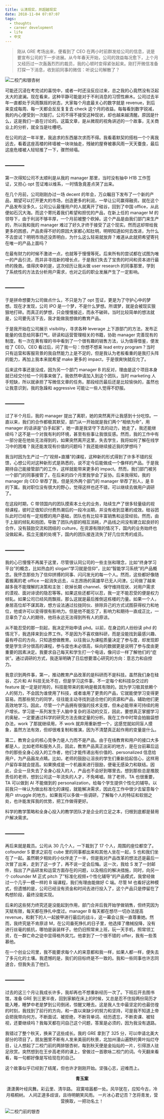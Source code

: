 ```yaml
---
title: 认清现实，并超越现实
date: 2018-11-04 07:07:07
tags:
  - thoughts
  - career development
  - life
  - 中文
---
```


> 刚从 GRE 考场出来，便看到了 CEO 在两小时前群发给公司的信息，说是要宣布公司的下一步进展。从今年春天开始，公司的效益每况愈下，上个月又经历过一次轰轰烈烈的裁员，我的心顿时变得紧张起来。刚打开微信准备打探一下消息，收到前同事的微信：听说公司解散了？

![二校门和银杏树](thu.png)

可能还沉浸在考完试的喜悦中，或者一时还没反应过来，总之我的心竟然没有泛起太大的波澜。现在看来，这种平静可能是对于不利消息的习惯性麻木。公司过去半年一直都处于风雨飘摇的状态，大家每个月底最关心的数字就是 revenue，到后来变成每周、每一天都会反反复复去 check 这个月的收益。每每看到数字锐减，我的内心便受到一次敲打。公司不得不接受这种现状，却也越来越清醒。原因是什么，这是我们一直在讨论的。这篇文章，是从微观的视角讲述的一个故事，无关商业上的分析，就全当是吐槽吧。

在公司的这一年半里，我追求的东西屡次求而不得。我看着默契的搭档一个个离我远去，看着这座高楼的砖墙被一块块抽走，残破的屋脊被暴风雨一天天蚕食，最后这座危楼被人轻轻推了一下，骤然倾塌。

## ———

第一次得知公司不太顺利是从我的 manager 那里，当时没有抽中 H1B 工作签证，又担心 opt 签证难以维系，一时情急竟差点哭了出来。

在几个月前，公司刚刚办过一场 decent 的年会，万众瞩目下发布了一个新的产品，期望可以打开更大的市场，创造更多的利润，一举让公司赢得融资。就在这个产品发布没多久，公司公认最懂用户的人就离开了硅谷，回到了中国 office，从此便如石沉大海。而这个寄托着我们希望和担忧的产品，在新上任的 manager M 的领导下，由于利润不够丰厚，一个月前被整个砍掉。这个产品是由我们部门来生产的，所以我和我的 manager 难过了好久才终于接受了这个现实。然而这却带给我更多的困惑，产品卖得不好的原因大家都心知肚明，明明知道如何去改进，为什么不去尝试？明明市场还没弄明白，为什么这么轻易就放弃？难道从此就把希望寄托在唯一的产品上面吗？

在最有财力的时候不激进一点，也就等于慢慢等死。后来所有的尝试都在试图为唯一的产品引流，而并非寻找新的增长点，于是我们失去了宝贵的时间和资本进行最终的挽救。值得庆幸的是，这次经历让我从做 user research 的同事那里，学到了系统性的方法去分析用户需求，也对之后的职业发展产生了一定影响。

## ———

于是拼命想要为公司做点什么，不只是为了 opt 签证，更是为了守护心中的梦想。现在才发现，公司 IPO 是一个梦，不是什么梦想。所谓梦，就是会被现实狠狠地打碎。而真正的梦想，只会慢慢接近，而永不破碎。当时比较简单的想法就是，公司要先活下去，我才能做我想做的教育产品。

于是我开始在公司展示 visibility，寻求各种 leverage 上下游部门的方法，发布正能量的信息给同事打气，研读和运营管理相关的书籍，协助 manager 完善现有的制度。有一次在黄有璨的书中看到了一个很有趣的销售方法，认为值得借鉴，便发给了 CEO。CEO 看过后，问了我一句：你想不想来 lead entry program？当时只有运营和客服背景的我自然能力上是不足的，但是我认为老板看重的是我打头阵的能力，再加上我本来就希望 make 更多的 impact，于是很爽快就应允了。

后来这件事还是没成，因为另一个部门 manager B 的反对，理由是这个项目本身就已经交付给一个同事来做了。我依然申请加入到这个团队，当时 marketing 人手短缺，所以就承担了写微信文章的任务。那段经历最后还是比较愉快的，虽然也让我意识到，我的急躁和 aggressive 可能让一些人觉得不舒服。

## ———

过了半个月后，我的 manager 提出了离职，她的突然离开让我感到十分吃惊。一直以来，我们的合作都极其默契，部门从一开始就是我们两个“相依为命”，用 manager 的话讲是“白手起家”，她一直是我坚守下去的动力，她走了，我还能继续吗？这不是一个对我有利的环境，甚至有些事让我很反感。然而，我的工作中有一部分是在他处无法得到的，如果突然离开这里，失去学生，我将如何了解在线学习中的困难？我还能发现有价值的问题吗？我还能继续接近我的梦想吗？

我当时因为生产过一门“视频+直播”的课程，这种新的形式得到了许多不错的反馈，心想公司对这种新形式是熟悉的，说不定今后能做成一个像样的产品。于是我期待自己能接管部门的工作，这样就能带来更多的 impact。然而，我们部门被另一个部门的同事接管了。在后来的四个月里我学会了妥协。后来我得知，我的 manager 向 CEO 举荐了我，但是另外两个部门的 manager 举荐了别人，是 B 的下属。我对职位没有很大的野心，觉得这样也还不错，可以继续去做用户调研了。

在这段时期，C 带领国内的团队摸索本土化的业务，陆续生产了很多轻量级的视频课程，彼时正值知识付费热潮后的一段冷淡期，并没有收到显著的成效。硅谷团队此时已经有一定规模的用户基础，团队也有比较丰富销售和运营经验。然而，由于上层的倾轧和抱团，导致了团队内部的相互消耗，产品线之间没有建立起良好的合作，没有鼓励交流和团结的 culture，在资源有限的情况下，国内的业务始终也没做起来。孤立无援的处境下，国内的团队接连流失了好几位优秀的成员。

## ———

我的心已慢慢不再属于这里，尽管很认同公司的一些主张和理念，比如“终身学习平台”的概念，比如热血的 slogan“学习就是信仰”，比如“智能学习系统”的产品概念。我怀念那些为了信仰拼搏的同事、闪闪发光的每一个人。然而，这些都好像随着搬离的老 office 一起消失远去，斗志昂扬的英雄早已无人问津。公司做了越来越多我不能理解的决策和主张：砍掉长期 channel、保守维持现状、对用户需求的漠视、面对诽谤的隐忍等等。如果这些还都可以忍，我一定不能忍受的便是权力倾轧。如果公司已经风雨飘摇，那么这就是最后推倒这栋楼的力量。如果一个人，身居高位却不谋其政，想方设法通过拉拢同伙、排除异己的方式试图获得权力和地位，他或许可以变得很有影响力。但是他不能忘了，影响力和期待一直成正比，一旦辜负了众人的期待，他将永远无法得到所有人的原谅。

从不能忍受的那一刻起，我决定开始申请 phd。以前，在身边的人纷纷读 phd 的情况下，我选择来到业界工作。不是因为不喜欢做科研，而是没能找到最感兴趣、最有呼召的方向，只知道想做教育。以往我认为课程质量决定了参与度，却发现即使是学生评分很高的课程，参与度也未必很高，纵向的数据更是说明了参与度由更重要的因素决定。我要求自己每天和学生打一个电话，像问诊一样了解他们的“症状”。通过调研的方式，我逐渐明确了日后想要潜心研究的方向：意志力和自控力。

我意识到两件事，第一，推动教育产品改革的是科研而不是科技。虽然我们身在硅谷，芯片和 AI 科技无处不在，但是学习这件事，不一定每个和科技杂交过的 feature 就一定是好用的，科技能带来的影响是极其有限的。因为学习极其依赖个人的努力，不会因为谁使用了科技，或者谁用了更贵的产品，它就能使学习变得更容易。而那些努力的同学，往往能主动寻找到适合他们的资源和产品，辅助他们更高效地学习。因此，尽管一个产品拥有很强的技术支撑，但未必能带来可持续的用户增长。学习是一系列发生于人脑中复杂的活动的交互，因此，要想真正掌握学习的奥秘，一定要通过科学的研究方法去做定量的分析。我在工作中时常会拍脑袋想办法，work 了那就继续用，不 work 就弃用重新想一个，这感觉就如同盲人摸象，虽然方法有效，但却很难复制和推演，因为不清楚真正起作用的变量是什么。

第二，教育企业的核心竞争力是人力而不是产品。由于在线教育和用户的接口大多都是人，比如老师和服务人员，因此，教育产品真正出彩的地方，是在台前幕后运作的那些全身心投入的工作者，他们才能传递出有价值的、personalized 信息给用户，为产品画龙点睛。比如，老师的鼓励让沮丧的学生们重新拾起信心，这样用户留存率就会提高。如果换成是一个机器来进行鼓励，便毫无感染力和联结。因此，企业一旦失去了全身心投入的人，产品也不会好到哪里去。想到那些总是推脱责任的老师，想到公司这一年流失的人才，不免唏嘘。除了老师，TA 也很重要，TA 可以做到 AI 不能做到的 personalization，给每个学生提供个性化的辅导。以前我只一味认为做出标准化的课程，就能解决需求，因此在工作中很少去留意每个用户 struggle 的地方。如果我可以多做一些调研，了解每个人的特征和软弱之处，也许能发挥我的优势，把工作做得更好。

科学的教学策略和全身心投入的教学团队才是企业的立足之本，归根到底都是替用户解决需求。

## ———

再后来就是裁员。公司从 30 几个人，一下裁到了 17 个人，周围的座位都空了。cofounder S 要求之前在 cube 里的同事都出来和其他人坐在一起，S 也和我们坐在了一起。虽然朝夕相处的小伙伴走了一半，但是我对产品改革的想法还是最后一次冒了出来，走到了这一步了，再不说一定会后悔。这一次，我给 S 发了一封邮件，指出了产品研发和运营方面存在的问题，以及相应的解决措施，同时，向另一个 cofounder M 正式 pitch 了”标准化视频+个性化辅导“的产品模式，我曾经做过一个几乎一模一样的 B 端课程，我们有理由能做好 C 端。尽管 M 也看好这种模式，但遗憾的是，公司已经没有资金和时间去进行投入了，这个产品只是停留在了构想阶段，最终没能实现。

后来的这些努力终究还是没能起到作用，部门合并后我开始学做销售，但终究因为天赋有限，每天都在挣扎中度过。manager B 每天都在想尽一切办法提高 revenue，和剩下的人一起披甲进行最后的战斗，这一幕会让我一直尊重她。然而，我终究是不肯原谅 M，在公司垂死挣扎的日子里，他选择了缴械投降，没有进行丝毫的抵抗，哪怕是装装样子。他仍旧照常来上班，玩一天手机，照常领工资，在一群亡命之徒中显得格外突兀。他拿到了一个很不错的 offer，我有一些羡慕他。

在一个创业公司里，我不能要求每个人的来意都和我一样，如果人都一样，便失去了多元化的土壤。我遗憾的是，我们的目标终是不一致的。我和一些同事也许志同道合，但我失去了他们。

## ———

过去的这三个月让我成长许多，我却再也不想重新经历一次了。下班后开去图书馆，准备 GRE 到三更半夜，回到家躺在床上的时候，又总是忍不住投两份简历才能入睡，睡梦中老是梦到公司倒闭，惊醒又睡去。这是我人生中最坚定的也最彷徨的时刻，我找到了前行的方向，和一直以来缺少的努力和坚持，可是我不知道上帝会把我带向何方。不断面试、被拒绝，不断背单词、经历遗忘，不断卖课、被轻视，还要继续吗？我每天都在问自己这个问题，答案是必须的，因为我没有退路。

我错过了整个秋天，换来了这些成长。我的 GRE 拿到了 325 分，可以申请北美大部分的项目了。朋友圈里不断有人发来美丽的秋景，北加州漫山遍野的黄叶灿烂夺目，让人想起了二校门前的两排银杏树，每到秋天便是金灿灿的一片，引得游人驻足欣赏。突然想到在王步高老师的课上，曾做过一首歌咏二校门的词。今天翻来看看，每一句都好像是写给现在的自己。

这个故事似乎已经到了结尾，但也许才刚刚开始。坚强心志，迎难而上。

<div align="center">
<b>青玉案</b>

潇潇黄叶经风舞。彩云里、清华路。
寂寞喧嚣都一处。风华犹在，应知今古，冷月梧桐树。
人间正道多歧误，且待明朝笑风雨。
一片冰心君记否？怎将青发，营营换取，一把功名土！

</div>

![二校门前的银杏](wuwenxidong.jpeg)
